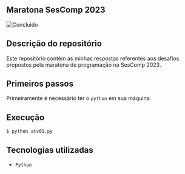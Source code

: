 ## Maratona SesComp 2023
![Concluido](http://img.shields.io/static/v1?label=STATUS&message=CONCLUÌDO&color=GREEN&style=for-the-badge)

## Descrição do repositório
Este repositório contém as minhas respostas referentes aos desafios propostos pela maratona de programação na SesComp 2023.

## Primeiros passos

Primeiramente é necessário ter o `python` em sua máquina.

## Execução
```
$ python atv01.py
```

## Tecnologias utilizadas
- `Python`
